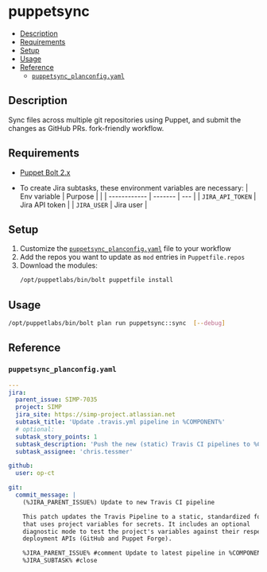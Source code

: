 # puppetsync

<!-- vim-markdown-toc GFM -->

* [Description](#description)
* [Requirements](#requirements)
* [Setup](#setup)
* [Usage](#usage)
* [Reference](#reference)
  * [`puppetsync_planconfig.yaml`](#puppetsync_planconfigyaml)

<!-- vim-markdown-toc -->

## Description

Sync files across multiple git repositories using Puppet, and submit the changes as GitHub PRs.
fork-friendly workflow.
## Requirements

* [Puppet Bolt 2.x](https://puppet.com/docs/bolt/latest/bolt.html)

* To create Jira subtasks, these environment variables are necessary:
  | Env variable | Purpose |     |
  | ------------ | ------- | --- |
  | `JIRA_API_TOKEN` | Jira API token |
  | `JIRA_USER`      | Jira user      |

## Setup

1. Customize the [`puppetsync_planconfig.yaml`](#puppetsync_planconfigyaml) file to your workflow
2. Add the repos you want to update as `mod` entries in `Puppetfile.repos`
3. Download the modules:
   ```sh
   /opt/puppetlabs/bin/bolt puppetfile install
   ```

## Usage

```sh
/opt/puppetlabs/bin/bolt plan run puppetsync::sync  [--debug]
```

## Reference

### `puppetsync_planconfig.yaml`

```yaml
---
jira:
  parent_issue: SIMP-7035
  project: SIMP
  jira_site: https://simp-project.atlassian.net
  subtask_title: 'Update .travis.yml pipeline in %COMPONENT%'
  # optional:
  subtask_story_points: 1
  subtask_description: 'Push the new (static) Travis CI pipelines to %COMPONENT%'
  subtask_assignee: 'chris.tessmer'

github:
  user: op-ct

git:
  commit_message: |
    (%JIRA_PARENT_ISSUE%) Update to new Travis CI pipeline

    This patch updates the Travis Pipeline to a static, standardized format
    that uses project variables for secrets. It includes an optional
    diagnostic mode to test the project's variables against their respective
    deployment APIs (GitHub and Puppet Forge).

    %JIRA_PARENT_ISSUE% #comment Update to latest pipeline in %COMPONENT%
    %JIRA_SUBTASK% #close
```
